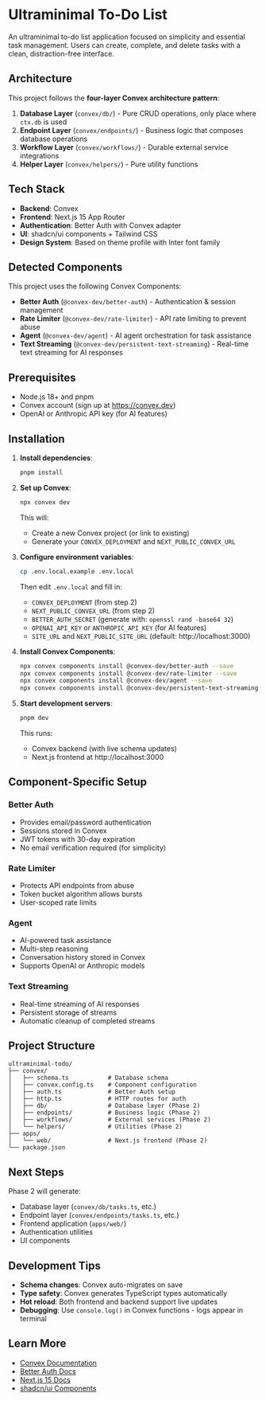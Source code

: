 # Ultraminimal To-Do List

An ultraminimal to-do list application focused on simplicity and essential task management. Users can create, complete, and delete tasks with a clean, distraction-free interface.

## Architecture

This project follows the **four-layer Convex architecture pattern**:

1. **Database Layer** (`convex/db/`) - Pure CRUD operations, only place where `ctx.db` is used
2. **Endpoint Layer** (`convex/endpoints/`) - Business logic that composes database operations
3. **Workflow Layer** (`convex/workflows/`) - Durable external service integrations
4. **Helper Layer** (`convex/helpers/`) - Pure utility functions

## Tech Stack

- **Backend**: Convex
- **Frontend**: Next.js 15 App Router
- **Authentication**: Better Auth with Convex adapter
- **UI**: shadcn/ui components + Tailwind CSS
- **Design System**: Based on theme profile with Inter font family

## Detected Components

This project uses the following Convex Components:

- **Better Auth** (`@convex-dev/better-auth`) - Authentication & session management
- **Rate Limiter** (`@convex-dev/rate-limiter`) - API rate limiting to prevent abuse
- **Agent** (`@convex-dev/agent`) - AI agent orchestration for task assistance
- **Text Streaming** (`@convex-dev/persistent-text-streaming`) - Real-time text streaming for AI responses

## Prerequisites

- Node.js 18+ and pnpm
- Convex account (sign up at https://convex.dev)
- OpenAI or Anthropic API key (for AI features)

## Installation

1. **Install dependencies**:
   ```bash
   pnpm install
   ```

2. **Set up Convex**:
   ```bash
   npx convex dev
   ```

   This will:
   - Create a new Convex project (or link to existing)
   - Generate your `CONVEX_DEPLOYMENT` and `NEXT_PUBLIC_CONVEX_URL`

3. **Configure environment variables**:
   ```bash
   cp .env.local.example .env.local
   ```

   Then edit `.env.local` and fill in:
   - `CONVEX_DEPLOYMENT` (from step 2)
   - `NEXT_PUBLIC_CONVEX_URL` (from step 2)
   - `BETTER_AUTH_SECRET` (generate with: `openssl rand -base64 32`)
   - `OPENAI_API_KEY` or `ANTHROPIC_API_KEY` (for AI features)
   - `SITE_URL` and `NEXT_PUBLIC_SITE_URL` (default: http://localhost:3000)

4. **Install Convex Components**:
   ```bash
   npx convex components install @convex-dev/better-auth --save
   npx convex components install @convex-dev/rate-limiter --save
   npx convex components install @convex-dev/agent --save
   npx convex components install @convex-dev/persistent-text-streaming --save
   ```

5. **Start development servers**:
   ```bash
   pnpm dev
   ```

   This runs:
   - Convex backend (with live schema updates)
   - Next.js frontend at http://localhost:3000

## Component-Specific Setup

### Better Auth
- Provides email/password authentication
- Sessions stored in Convex
- JWT tokens with 30-day expiration
- No email verification required (for simplicity)

### Rate Limiter
- Protects API endpoints from abuse
- Token bucket algorithm allows bursts
- User-scoped rate limits

### Agent
- AI-powered task assistance
- Multi-step reasoning
- Conversation history stored in Convex
- Supports OpenAI or Anthropic models

### Text Streaming
- Real-time streaming of AI responses
- Persistent storage of streams
- Automatic cleanup of completed streams

## Project Structure

```
ultraminimal-todo/
├── convex/
│   ├── schema.ts           # Database schema
│   ├── convex.config.ts    # Component configuration
│   ├── auth.ts             # Better Auth setup
│   ├── http.ts             # HTTP routes for auth
│   ├── db/                 # Database layer (Phase 2)
│   ├── endpoints/          # Business logic (Phase 2)
│   ├── workflows/          # External services (Phase 2)
│   └── helpers/            # Utilities (Phase 2)
├── apps/
│   └── web/                # Next.js frontend (Phase 2)
└── package.json
```

## Next Steps

Phase 2 will generate:
- Database layer (`convex/db/tasks.ts`, etc.)
- Endpoint layer (`convex/endpoints/tasks.ts`, etc.)
- Frontend application (`apps/web/`)
- Authentication utilities
- UI components

## Development Tips

- **Schema changes**: Convex auto-migrates on save
- **Type safety**: Convex generates TypeScript types automatically
- **Hot reload**: Both frontend and backend support live updates
- **Debugging**: Use `console.log()` in Convex functions - logs appear in terminal

## Learn More

- [Convex Documentation](https://docs.convex.dev)
- [Better Auth Docs](https://better-auth.com)
- [Next.js 15 Docs](https://nextjs.org/docs)
- [shadcn/ui Components](https://ui.shadcn.com)
